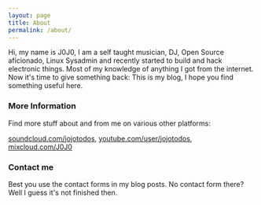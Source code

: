 ```yaml
---
layout: page
title: About
permalink: /about/
---
```


Hi, my name is J0J0, I am a self taught musician, DJ, Open Source aficionado, Linux Sysadmin and recently started to build and hack electronic things. Most of my knowledge of anything I got from the internet. Now it&#39;s time to give something back: This is my blog, I hope you find something useful here.

### More Information

Find more stuff about and from me on various other platforms:

[soundcloud.com/jojotodos](http://soundcloud.com/jojotodos), [youtube.com/user/jojotodos](http://youtube.com/user/jojotodos), [mixcloud.com/J0J0](http://mixcloud.com/J0J0)


### Contact me

Best you use the contact forms in my blog posts. No contact form there? Well I guess it&#039;s not finished then.
